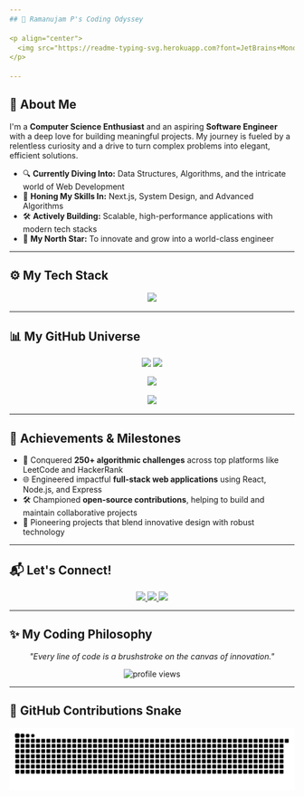 ```yaml
---
## 👋 Ramanujam P's Coding Odyssey

<p align="center">
  <img src="https://readme-typing-svg.herokuapp.com?font=JetBrains+Mono&size=26&pause=800&color=F8A43E&center=true&vCenter=true&width=850&lines=Crafting+Digital+Worlds;Web+Development+Maestro;Solving+Puzzles+with+Passion;Building+the+Future;Code+%7C+Create+%7C+Conquer" />
</p>

---
```


## 🚀 About Me

I'm a **Computer Science Enthusiast** and an aspiring **Software Engineer** with a deep love for building meaningful projects. My journey is fueled by a relentless curiosity and a drive to turn complex problems into elegant, efficient solutions.

- 🔍 **Currently Diving Into:** Data Structures, Algorithms, and the intricate world of Web Development
- 🌱 **Honing My Skills In:** Next.js, System Design, and Advanced Algorithms
- 🛠 **Actively Building:** Scalable, high-performance applications with modern tech stacks
- 🎯 **My North Star:** To innovate and grow into a world-class engineer

---

## ⚙️ My Tech Stack

<p align="center">
  <img src="https://skillicons.dev/icons?i=java,cpp,python,html,css,js,react,nodejs,express,git,github,figma,vscode" />
</p>

---

## 📊 My GitHub Universe

<p align="center">
  <img src="https://github-readme-stats.vercel.app/api?username=Ramanujam-p&show_icons=true&theme=buefy&hide_border=true&count_private=true" height="170px" />
  <img src="https://github-readme-stats.vercel.app/api/top-langs/?username=Ramanujam-p&layout=compact&theme=buefy&hide_border=true" height="170px" />
</p>

<p align="center">
  <img src="https://github-readme-streak-stats.herokuapp.com/?user=Ramanujam-p&theme=buefy&hide_border=true" height="170px" />
</p>

<p align="center">
  <img src="https://github-profile-summary-cards.vercel.app/api/cards/profile-details?username=Ramanujam-p&theme=buefy" height="200px" />
</p>

---

## 🏅 Achievements & Milestones

- 🧩 Conquered **250+ algorithmic challenges** across top platforms like LeetCode and HackerRank
- 🌐 Engineered impactful **full-stack web applications** using React, Node.js, and Express
- 🛠 Championed **open-source contributions**, helping to build and maintain collaborative projects
- 🚀 Pioneering projects that blend innovative design with robust technology

---

## 📬 Let's Connect!

<p align="center">
  <a href="mailto:pramanujam68@gmail.com">
    <img src="https://img.shields.io/badge/Email-D14836?style=flat-square&logo=gmail&logoColor=white" />
  </a>
  <a href="https://github.com/Ramanujam-p">
    <img src="https://img.shields.io/badge/GitHub-181717?style=flat-square&logo=github&logoColor=white" />
  </a>
  <a href="https://www.linkedin.com/in/ramanujam-p">
    <img src="https://img.shields.io/badge/LinkedIn-0A66C2?style=flat-square&logo=linkedin&logoColor=white" />
  </a>
</p>

---

## ✨ My Coding Philosophy

<p align="center">
  <em>"Every line of code is a brushstroke on the canvas of innovation."</em>
</p>

<p align="center">
  <img src="https://komarev.com/ghpvc/?username=Ramanujam-p&style=flat-square&color=F8A43E" alt="profile views" />
</p>

---

## 🐍 GitHub Contributions Snake

<p align="center">
  <picture>
    <source media="(prefers-color-scheme: dark)" srcset="https://raw.githubusercontent.com/Ramanujam-p/Ramanujam-p/output/github-snake-dark.svg" />
    <source media="(prefers-color-scheme: light)" srcset="https://raw.githubusercontent.com/Ramanujam-p/Ramanujam-p/output/github-snake.svg" />
    <img alt="github-snake" src="https://raw.githubusercontent.com/Ramanujam-p/Ramanujam-p/output/github-snake.svg" />
  </picture>
</p>

